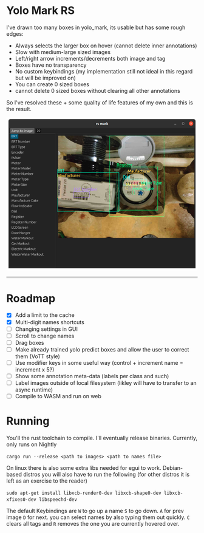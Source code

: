 # Yolo Mark RS

I've drawn too many boxes in yolo_mark, its usable but has some rough edges:

- Always selects the larger box on hover (cannot delete inner annotations)
- Slow with medium-large sized images
- Left/right arrow increments/decrements both image and tag
- Boxes have no transparency
- No custom keybindings (my implementation still not ideal in this regard but will be improved on)
- You can create 0 sized boxes
- cannot delete 0 sized boxes without clearing all other annotations


So I've resolved these + some quality of life features of my own and this is the result.

![img.png](img.png)

---
# Roadmap

- [x] Add a limit to the cache
- [x] Multi-digit names shortcuts
- [ ] Changing settings in GUI
- [ ] Scroll to change names
- [ ] Drag boxes
- [ ] Make already trained yolo predict boxes and allow the user to correct them (VoTT style)
- [ ] Use modifier keys in some useful way (control + increment name = increment x 5?)
- [ ] Show some annotation meta-data (labels per class and such)
- [ ] Label images outside of local filesystem (likley will have to transfer to an async runtime)
- [ ] Compile to WASM and run on web 

# Running

You'll the rust toolchain to compile. I'll eventually release binaries. Currently, only runs on Nightly

`cargo run --release <path to images> <path to names file>`

On linux there is also some extra libs needed for egui to work. Debian-based distros you will also have to run the
following (for other distros it is left as an exercise to the reader)

`sudo apt-get install libxcb-render0-dev libxcb-shape0-dev libxcb-xfixes0-dev libspeechd-dev`

The default Keybindings are `W` to go up a name `S` to go down. `A` for prev image `D` for next. you can select names 
by also typing them out quickly. `C` clears all tags and `R` removes the one you are currently hovered over.
